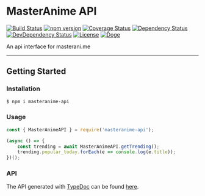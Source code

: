 # MasterAnime API

[![Build Status](https://travis-ci.org/OpenByteDev/MasterAnime-API.svg?branch=master)](https://travis-ci.org/OpenByteDev/MasterAnime-API)
[![npm version](https://badge.fury.io/js/MasterAnime-API.svg)](https://www.npmjs.com/package/MasterAnime-API) 
[![Coverage Status](https://coveralls.io/repos/github/OpenByteDev/MasterAnime-API/badge.svg?branch=master)](https://coveralls.io/github/OpenByteDev/MasterAnime-API?branch=master)
[![Dependency Status](https://david-dm.org/OpenByteDev/MasterAnime-API/status.svg)](https://david-dm.org/OpenByteDev/MasterAnime-API)
[![DevDependency Status](https://david-dm.org/OpenByteDev/MasterAnime-API/dev-status.svg)](https://david-dm.org/OpenByteDev/MasterAnime-API?type=dev)
[![License](https://img.shields.io/github/license/mashape/apistatus.svg)](https://opensource.org/licenses/MIT)
[![Doge](https://img.shields.io/badge/doge-wow-yellow.svg)]()

An api interface for masterani.me

<hr>

## Getting Started
### Installation
```bash
$ npm i masteranime-api
```

### Usage
```js
const { MasterAnimeAPI } = require('masteranime-api');

(async () => {
    const trending = await MasterAnimeAPI.getTrending();
    trending.popular_today.forEach(e => console.log(e.title));
})();
```

### API
The API generated with [TypeDoc](http://typedoc.org/) can be found [here](https://openbytedev.github.io/MasterAnime-API/).
